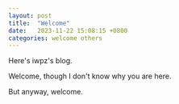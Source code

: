 ```yaml
---
layout: post
title:  "Welcome"
date:   2023-11-22 15:08:15 +0800
categories: welcome others
---
```

Here's iwpz's blog.

Welcome, though I don't know why you are here.

But anyway, welcome.